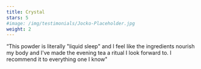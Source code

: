 ```yaml
---
title: Crystal
stars: 5
#image: /img/testimonials/Jocko-Placeholder.jpg
weight: 2
---
```


“This powder is literally "liquid sleep" and I feel like the ingredients nourish my body and I've made the evening tea a ritual I look forward to. I recommend it to everything one I know"